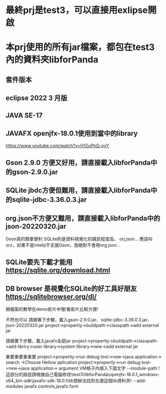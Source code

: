 # 最終prj是test3，可以直接用exlipse開啟
# 本prj使用的所有jar檔案，都包在test3內的資料夾libforPanda

## 套件版本
## eclipse 2022 3 月版

## JAVA SE-17

## JAVAFX openjfx-18.0.1使用到當中的library
https://www.youtube.com/watch?v=H12uPhQ-oyY

## Gson 2.9.0 方便又好用，請直接載入libforPanda中的gson-2.9.0.jar	
## SQLite jbdc方便但難用，請直接載入libforPanda中的sqlite-jdbc-3.36.0.3.jar	
## org.json不方便又難用，請直接載入libforPanda中的json-20220320.jar
Gson真的簡單便利
SQLite則是資料視覺化的親民程度高。
orj.json...  應該叫orz，如果不是inteliji不支援Gson，我絕對不會用org.json...


## SQLite要先下載才能用	https://sqlite.org/download.html
## DB browser 是視覺化SQLite的好工具好朋友 https://sqlitebrowser.org/dl/

開檔案的教學在demo影片中喔!看影片比較方便!

不然也可以 
請跟著下步驟，載入gson-2.9.0.jar、sqlite-jdbc-3.36.0.3.jar、json-20220320.jar
project->propertiy->buildpath->classpath->add external jar 

請跟著下步驟，載入javafx全部jar
project->propertiy->buildpath->classpath->add libriry->user library->system library->new->add  external jar


重要重要重重要
project->propertiy->run debug tool->new->java application->  search ->Choose Hellow aplication
project->propertiy->run debug tool->new->java application->  argument VM格子內填入下面文字
 --module-path  !這部分的路徑請根據自己電腦修改\test3\libforPanda\openjfx-18.0.1_windows-x64_bin-sdk\javafx-sdk-18.0.1\lib想辦法找到左邊這個lib資料夾!  --add-modules javafx.controls,javafx.fxml
